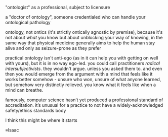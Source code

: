 "ontologist" as a professional, subject to licensure

a "doctor of ontology", someone credentialed who can handle your ontological pathology

ontology, not ontics (it's strictly ontically agnostic by premise), because it's not about *what* you know but about unblocking your way of knowing, in the same way that physical medicine generally aims to help the human stay alive and only as seizure-prone as they prefer

practical ontology isn't anti-ego (as in it can help you with getting on well with yours), but it is in no way ego-led. you could call practitioners *radical intersubjectivists*. they wouldn't argue. unless you asked them to. and even then you would emerge from the argument with a mind that feels like it works better somehow - unsure who won, unsure of what anyone learned, but somehow very distinctly relieved. you know what it feels like when a mind can breathe.

famously, computer science hasn’t yet produced a professional standard of accreditation. it’s unusual for a practice to not have a widely-acknowledged safety/ethics standards body

I think this might be where it starts

≡Isaac
